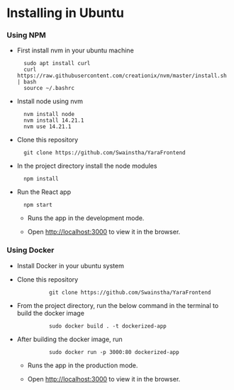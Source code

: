 # Installing in Ubuntu


### Using NPM



* First install nvm in your ubuntu machine

        sudo apt install curl
        curl https://raw.githubusercontent.com/creationix/nvm/master/install.sh | bash
        source ~/.bashrc

* Install node using nvm

        nvm install node
        nvm install 14.21.1
        nvm use 14.21.1

* Clone this repository

        git clone https://github.com/Swainstha/YaraFrontend

* In the project directory install the node modules

        npm install

* Run the React app

        npm start

    * Runs the app in the development mode.

    * Open [http://localhost:3000](http://localhost:3000) to view it in the browser.
        




### Using Docker



* Install Docker in your ubuntu system

* Clone this repository

                git clone https://github.com/Swainstha/YaraFrontend

* From the project directory, run the below command in the terminal to build the docker image

                sudo docker build . -t dockerized-app

* After building the docker image, run

                sudo docker run -p 3000:80 dockerized-app

    * Runs the app in the production mode.

    * Open [http://localhost:3000](http://localhost:3000) to view it in the browser.



